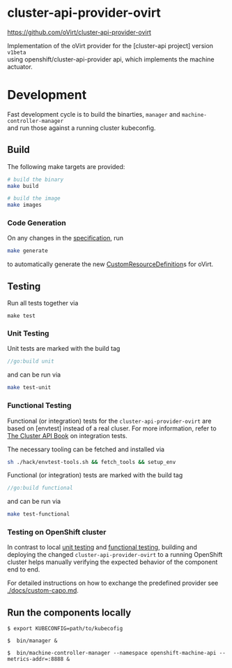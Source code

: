 # cluster-api-provider-ovirt

https://github.com/oVirt/cluster-api-provider-ovirt

Implementation of the  oVirt provider for the [cluster-api project] version `v1beta` \
using openshift/cluster-api-provider api, which implements the machine actuator.

# Development

Fast development cycle is to build the binarties, `manager` and `machine-controller-manager` \
and run those against a running cluster kubeconfig.

## Build

The following make targets are provided:
```bash
# build the binary
make build  

# build the image
make images
```

### Code Generation

On any changes in the [specification](https://github.com/openshift/cluster-api-provider-ovirt/blob/master/pkg/apis/ovirtprovider/v1beta1/types.go), run 
```bash
make generate
```
to automatically generate the new [CustomResourceDefinition](https://kubernetes.io/docs/tasks/extend-kubernetes/custom-resources/custom-resource-definitions/)s for oVirt.


## Testing

Run all tests together via 
```
make test
```

### Unit Testing

Unit tests are marked with the build tag
```go
//go:build unit
```
and can be run via  
```bash
make test-unit
```


### Functional Testing

Functional (or integration) tests for the `cluster-api-provider-ovirt` are based on [envtest] instead of a real cluser. For more information, refer to [The Cluster API Book](https://cluster-api.sigs.k8s.io/developer/testing.html#integration-tests) on integration tests. 

The necessary tooling can be fetched and installed via
```bash
sh ./hack/envtest-tools.sh && fetch_tools && setup_env
```

Functional (or integration) tests are marked with the build tag
```go
//go:build functional
```
and can be run via 
```bash
make test-functional
```

### Testing on OpenShift cluster

In contrast to local [unit testing](#unit-testing) and [functional testing](#functional-testing), building and deploying the changed `cluster-api-provider-ovirt` to a running OpenShift cluster helps manually verifying the expected behavior of the component end to end. 

For detailed instructions on how to exchange the predefined provider see [./docs/custom-capo.md](./docs/custom-capo.md).


## Run the components locally

```console
$ export KUBECONFIG=path/to/kubecofig

$  bin/manager &

$  bin/machine-controller-manager --namespace openshift-machine-api --metrics-addr=:8888 &
``` 
